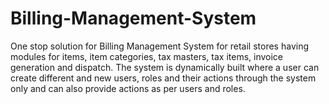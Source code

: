 # Billing-Management-System
One stop solution for Billing Management System for retail stores having modules for items, item categories, tax masters, tax items, invoice generation and dispatch. The system is dynamically built where a user can create different and new users, roles and their actions through the system only and can also provide actions as per users and roles.
